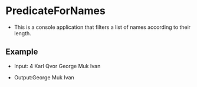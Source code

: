 ﻿# PredicateForNames

* This is a console application that filters a list of names according to their length.

## Example 

* Input: 4
 Karl Qvor George Muk Ivan

* Output:George
 Muk
 Ivan